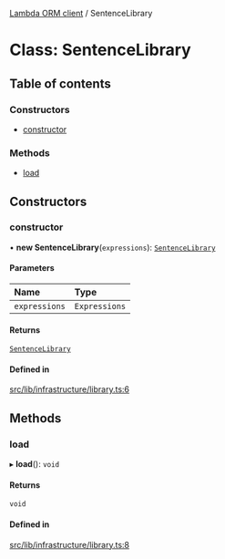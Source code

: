 [Lambda ORM client](../README.md) / SentenceLibrary

# Class: SentenceLibrary

## Table of contents

### Constructors

- [constructor](SentenceLibrary.md#constructor)

### Methods

- [load](SentenceLibrary.md#load)

## Constructors

### constructor

• **new SentenceLibrary**(`expressions`): [`SentenceLibrary`](SentenceLibrary.md)

#### Parameters

| Name | Type |
| :------ | :------ |
| `expressions` | `Expressions` |

#### Returns

[`SentenceLibrary`](SentenceLibrary.md)

#### Defined in

[src/lib/infrastructure/library.ts:6](https://github.com/lambda-orm/lambdaorm-client-node/blob/dd8b889/src/lib/infrastructure/library.ts#L6)

## Methods

### load

▸ **load**(): `void`

#### Returns

`void`

#### Defined in

[src/lib/infrastructure/library.ts:8](https://github.com/lambda-orm/lambdaorm-client-node/blob/dd8b889/src/lib/infrastructure/library.ts#L8)
